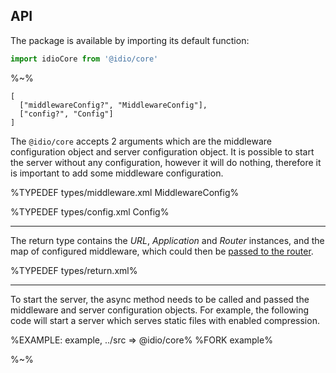 ## API

The package is available by importing its default function:

```js
import idioCore from '@idio/core'
```

%~%

```## async core => IdioCore
[
  ["middlewareConfig?", "MiddlewareConfig"],
  ["config?", "Config"]
]
```

The `@idio/core` accepts 2 arguments which are the middleware configuration object and server configuration object. It is possible to start the server without any configuration, however it will do nothing, therefore it is important to add some middleware configuration.

%TYPEDEF types/middleware.xml MiddlewareConfig%

%TYPEDEF types/config.xml Config%

---

The return type contains the _URL_, _Application_ and _Router_ instances, and the map of configured middleware, which could then be [passed to the router](#router-set-up).

%TYPEDEF types/return.xml%

---

To start the server, the async method needs to be called and passed the middleware and server configuration objects. For example, the following code will start a server which serves static files with enabled compression.

%EXAMPLE: example, ../src => @idio/core%
%FORK example%

%~%